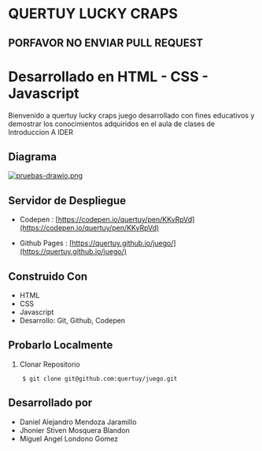 # QUERTUY LUCKY CRAPS

## PORFAVOR NO ENVIAR PULL REQUEST

# Desarrollado en HTML - CSS - Javascript

Bienvenido a quertuy lucky craps juego desarrollado con fines educativos y demostrar los conocimientos adquiridos en el aula de clases de Introduccion A IDER 

## Diagrama

[![pruebas-drawio.png](https://i.postimg.cc/vTb3VZbV/pruebas-drawio.png)](https://postimg.cc/PpVWGhLX)

## Servidor de Despliegue

- Codepen : [https://codepen.io/quertuy/pen/KKvRpVd](https://codepen.io/quertuy/pen/KKvRpVd)

- Github Pages : [https://quertuy.github.io/juego/](https://quertuy.github.io/juego/)

## Construido Con

- HTML
- CSS
- Javascript
- Desarrollo: Git, Github, Codepen

## Probarlo Localmente

1. Clonar Repositorio
```
    $ git clone git@github.com:quertuy/juego.git
```


## Desarrollado por
- Daniel Alejandro Mendoza Jaramillo
- Jhonier Stiven Mosquera Blandon
- Miguel Angel Londono Gomez  
